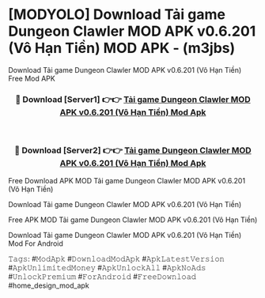 # [MODYOLO] Download Tải game Dungeon Clawler MOD APK v0.6.201 (Vô Hạn Tiền) MOD APK - (m3jbs)
Download Tải game Dungeon Clawler MOD APK v0.6.201 (Vô Hạn Tiền) Free Mod APK

<div align="center">
<h3>🔴 Download [Server1] 👉👉 <a href="https://apk-comot.site?title=Tải_game_Dungeon_Clawler_MOD_APK_v0.6.201_(Vô_Hạn_Tiền)">Tải game Dungeon Clawler MOD APK v0.6.201 (Vô Hạn Tiền) Mod Apk</a></h3><br>

<h3>🔴 Download [Server2] 👉👉 <a href="https://apk-comot.site?title=Tải_game_Dungeon_Clawler_MOD_APK_v0.6.201_(Vô_Hạn_Tiền)">Tải game Dungeon Clawler MOD APK v0.6.201 (Vô Hạn Tiền) Mod Apk</a></h3>
</div>


Free Download APK MOD Tải game Dungeon Clawler MOD APK v0.6.201 (Vô Hạn Tiền)

Download Tải game Dungeon Clawler MOD APK v0.6.201 (Vô Hạn Tiền) 

Free APK MOD Tải game Dungeon Clawler MOD APK v0.6.201 (Vô Hạn Tiền) 

Download Tải game Dungeon Clawler MOD APK v0.6.201 (Vô Hạn Tiền) Mod For Android

𝚃𝚊𝚐𝚜: #𝙼𝚘𝚍𝙰𝚙𝚔 #𝙳𝚘𝚠𝚗𝚕𝚘𝚊𝚍𝙼𝚘𝚍𝙰𝚙𝚔 #𝙰𝚙𝚔𝙻𝚊𝚝𝚎𝚜𝚝𝚅𝚎𝚛𝚜𝚒𝚘𝚗 #𝙰𝚙𝚔𝚄𝚗𝚕𝚒𝚖𝚒𝚝𝚎𝚍𝙼𝚘𝚗𝚎𝚢 #𝙰𝚙𝚔𝚄𝚗𝚕𝚘𝚌𝚔𝙰𝚕𝚕 #𝙰𝚙𝚔𝙽𝚘𝙰𝚍𝚜 #𝚄𝚗𝚕𝚘𝚌𝚔𝙿𝚛𝚎𝚖𝚒𝚞𝚖 #𝙵𝚘𝚛𝙰𝚗𝚍𝚛𝚘𝚒𝚍 #𝙵𝚛𝚎𝚎𝙳𝚘𝚠𝚗𝚕𝚘𝚊𝚍 #home_design_mod_apk